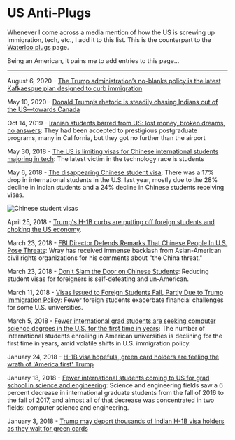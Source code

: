 # US Anti-Plugs

Whenever I come across a media mention of how the US is screwing up immigration, tech, etc., I add it to this list.
This is the counterpart to the [Waterloo plugs](waterloo-plugs.md) page.

Being an American, it pains me to add entries to this page...

---

August 6, 2020 - [The Trump administration’s no-blanks policy is the latest Kafkaesque plan designed to curb immigration](https://www.washingtonpost.com/opinions/the-trump-administration-imposes-yet-another-arbitrary-absurd-modification-to-the-immigration-system/2020/08/06/42de75ca-d811-11ea-930e-d88518c57dcc_story.html)

May 10, 2020 - [Donald Trump’s rhetoric is steadily chasing Indians out of the US—towards Canada](https://qz.com/india/1866355/indians-fed-up-of-trumps-h-1b-opt-green-card-moves-eye-canada/)

Oct 14, 2019 - [Iranian students barred from US: lost money, broken dreams, no answers](https://www.theguardian.com/us-news/2019/oct/14/iranian-students-barred-from-us-lost-money-broken-dreams-no-answers): They had been accepted to prestigious postgraduate programs, many in California, but they got no further than the airport

May 30, 2018 - [The US is limiting visas for Chinese international students majoring in tech](https://www.theverge.com/2018/5/30/17410824/us-limiting-chinese-visa-international-students-technology-majors): The latest victim in the technology race is students

May 6, 2018 - [The disappearing Chinese student visa](https://www.axios.com/foreign-student-visas-dropping-china-india-trump-81e70609-9fa7-43eb-8f40-ccfef9fe3fa5.html): There was a 17% drop in international students in the U.S. last year, mostly due to the 28% decline in Indian students and a 24% decline in Chinese students receiving visas.

![Chinese student visas](images/axios-2018-06.png)

April 25, 2018 - [Trump's H-1B curbs are putting off foreign students and choking the US economy](https://qz.com/1261468/donald-trumps-h-1b-curbs-put-off-foreign-students-and-choke-the-us-economy/).

March 23, 2018 - [FBI Director Defends Remarks That Chinese People In U.S. Pose Threats](https://www.huffingtonpost.com/entry/fbi-christopher-wray-chinese-immigrants_us_5ab3d47fe4b008c9e5f51975): Wray has received immense backlash from Asian-American civil rights organizations for his comments about "the China threat."

March 23, 2018 - [Don't Slam the Door on Chinese Students](https://www.bloomberg.com/view/articles/2018-03-23/reducing-visas-for-chinese-students-is-un-american): Reducing student visas for foreigners is self-defeating and un-American.

March 11, 2018 - [Visas Issued to Foreign Students Fall, Partly Due to Trump Immigration Policy](https://www.wsj.com/articles/visas-issued-to-foreign-students-fall-partly-due-to-trump-immigration-policy-1520766000): Fewer foreign students exacerbate financial challenges for some U.S. universities.

March 5, 2018 - [Fewer international grad students are seeking computer science degrees in the U.S. for the first time in years](https://www.geekwire.com/2018/fewer-international-grad-students-seeking-computer-science-degrees-u-s-first-time-years/): The number of international students enrolling in American universities is declining for the first time in years, amid volatile shifts in U.S. immigration policy.

January 24, 2018 - [H-1B visa hopefuls, green card holders are feeling the wrath of 'America first' Trump](https://www.theregister.co.uk/2018/01/24/trump_immigration_h_1b_crackdown/)

January 18, 2018 - [Fewer international students coming to US for grad school in science and engineering](https://www.pri.org/stories/2018-01-18/fewer-international-students-coming-us-grad-school-science-and-engineering): Science and engineering fields saw a 6 percent decrease in international graduate students from the fall of 2016 to the fall of 2017, and almost all of that decrease was concentrated in two fields: computer science and engineering.

January 3, 2018 - [Trump may deport thousands of Indian H-1B visa holders as they wait for green cards](https://qz.com/1170035/h-1b-visa-trap-trump-may-not-spare-even-those-indians-awaiting-green-cards/)
